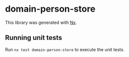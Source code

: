 # domain-person-store

This library was generated with [Nx](https://nx.dev).

## Running unit tests

Run `nx test domain-person-store` to execute the unit tests.
